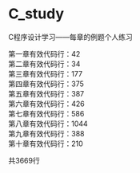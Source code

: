 # C_study
C程序设计学习——每章的例题个人练习

第一章有效代码行：42       
第二章有效代码行：34       
第三章有效代码行：177        
第四章有效代码行：375        
第五章有效代码行：387       
第六章有效代码行：426              
第七章有效代码行：586  
第八章有效代码行：1044  
第九章有效代码行：388  
第十章有效代码行：210  

共3669行
